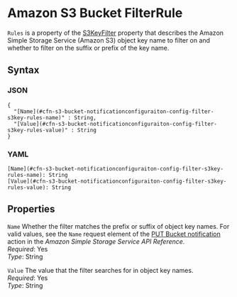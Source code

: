 # Amazon S3 Bucket FilterRule<a name="aws-properties-s3-bucket-notificationconfiguration-config-filter-s3key-rules"></a>

`Rules` is a property of the [S3KeyFilter](aws-properties-s3-bucket-notificationconfiguration-config-filter-s3key.md) property that describes the Amazon Simple Storage Service \(Amazon S3\) object key name to filter on and whether to filter on the suffix or prefix of the key name\.

## Syntax<a name="w13ab1c21c10d204c13c62b5"></a>

### JSON<a name="aws-properties-s3-bucket-notificationconfiguration-config-filter-s3key-rules-syntax.json"></a>

```
{
  "[Name](#cfn-s3-bucket-notificationconfiguraiton-config-filter-s3key-rules-name)" : String,
  "[Value](#cfn-s3-bucket-notificationconfiguraiton-config-filter-s3key-rules-value)" : String
}
```

### YAML<a name="aws-properties-s3-bucket-notificationconfiguration-config-filter-s3key-rules-syntax.yaml"></a>

```
[Name](#cfn-s3-bucket-notificationconfiguraiton-config-filter-s3key-rules-name): String
[Value](#cfn-s3-bucket-notificationconfiguraiton-config-filter-s3key-rules-value): String
```

## Properties<a name="w13ab1c21c10d204c13c62b7"></a>

`Name`  <a name="cfn-s3-bucket-notificationconfiguraiton-config-filter-s3key-rules-name"></a>
Whether the filter matches the prefix or suffix of object key names\. For valid values, see the `Name` request element of the [PUT Bucket notification](https://docs.aws.amazon.com/AmazonS3/latest/API/RESTBucketPUTnotification.html) action in the *Amazon Simple Storage Service API Reference*\.  
*Required*: Yes  
*Type*: String

`Value`  <a name="cfn-s3-bucket-notificationconfiguraiton-config-filter-s3key-rules-value"></a>
The value that the filter searches for in object key names\.  
*Required*: Yes  
*Type*: String